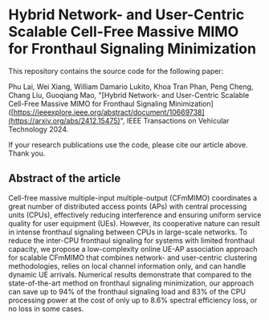 # Hybrid Network- and User-Centric Scalable Cell-Free Massive MIMO for Fronthaul Signaling Minimization

This repository contains the source code for the following paper:

Phu Lai, Wei Xiang, William Damario Lukito, Khoa Tran Phan, Peng Cheng, Chang Liu, Guoqiang Mao, "[Hybrid Network- and User-Centric Scalable Cell-Free Massive MIMO for Fronthaul Signaling Minimization]([https://ieeexplore.ieee.org/abstract/document/10669738](https://arxiv.org/abs/2412.15475)", IEEE Transactions on Vehicular Technology 2024. 

If your research publications use the code, please cite our article above. Thank you.

## Abstract of the article

Cell-free massive multiple-input multiple-output (CFmMIMO) coordinates a great number of distributed access points (APs) with central processing units (CPUs), effectively reducing interference and ensuring uniform service quality for user equipment (UEs). However, its cooperative nature can result in intense fronthaul signaling between CPUs in large-scale networks. To reduce the inter-CPU fronthaul signaling for systems with limited fronthaul capacity, we propose a low-complexity online UE-AP association approach for scalable CFmMIMO that combines network- and user-centric clustering methodologies, relies on local channel information only, and can handle dynamic UE arrivals. Numerical results demonstrate that compared to the state-of-the-art method on fronthaul signaling minimization, our approach can save up to 94% of the fronthaul signaling load and 83% of the CPU processing power at the cost of only up to 8.6% spectral efficiency loss, or no loss in some cases.
